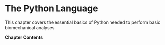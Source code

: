 # The Python Language

This chapter covers the essential basics of Python needed to perform basic biomechanical analyses.

**Chapter Contents**

```{tableofcontents}
```
